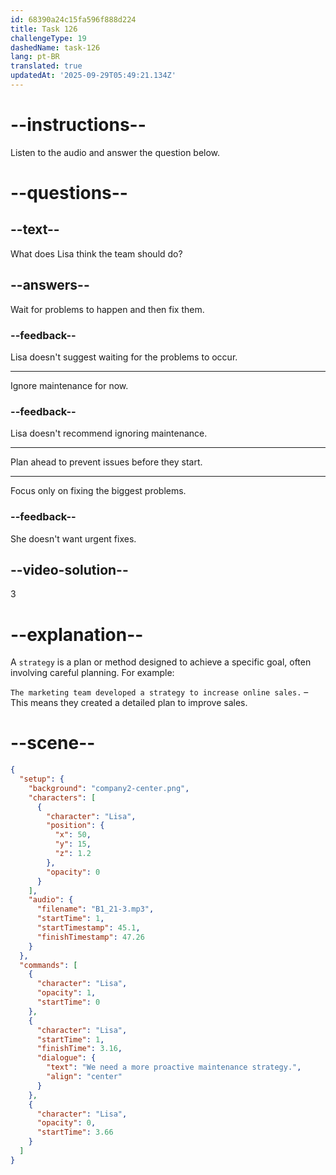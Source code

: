 ```yaml
---
id: 68390a24c15fa596f888d224
title: Task 126
challengeType: 19
dashedName: task-126
lang: pt-BR
translated: true
updatedAt: '2025-09-29T05:49:21.134Z'
---
```


<!-- (Audio) Lisa: We need a more proactive maintenance strategy. -->

# --instructions--

Listen to the audio and answer the question below.

# --questions--

## --text--

What does Lisa think the team should do?

## --answers--

Wait for problems to happen and then fix them.

### --feedback--

Lisa doesn't suggest waiting for the problems to occur.

---

Ignore maintenance for now.

### --feedback--

Lisa doesn't recommend ignoring maintenance.

---

Plan ahead to prevent issues before they start.

---

Focus only on fixing the biggest problems.

### --feedback--

She doesn't want urgent fixes.

## --video-solution--

3

# --explanation--

A `strategy` is a plan or method designed to achieve a specific goal, often involving careful planning. For example:

`The marketing team developed a strategy to increase online sales.` – This means they created a detailed plan to improve sales.

# --scene--

```json
{
  "setup": {
    "background": "company2-center.png",
    "characters": [
      {
        "character": "Lisa",
        "position": {
          "x": 50,
          "y": 15,
          "z": 1.2
        },
        "opacity": 0
      }
    ],
    "audio": {
      "filename": "B1_21-3.mp3",
      "startTime": 1,
      "startTimestamp": 45.1,
      "finishTimestamp": 47.26
    }
  },
  "commands": [
    {
      "character": "Lisa",
      "opacity": 1,
      "startTime": 0
    },
    {
      "character": "Lisa",
      "startTime": 1,
      "finishTime": 3.16,
      "dialogue": {
        "text": "We need a more proactive maintenance strategy.",
        "align": "center"
      }
    },
    {
      "character": "Lisa",
      "opacity": 0,
      "startTime": 3.66
    }
  ]
}
```
